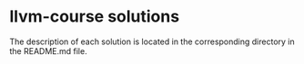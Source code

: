 # llvm-course solutions
The description of each solution is located in the corresponding directory in the README.md file.